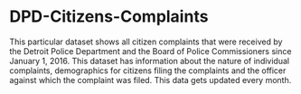# DPD-Citizens-Complaints
This particular dataset shows all citizen complaints that were received by the Detroit Police Department and the Board of Police Commissioners since January 1, 2016. This dataset has information about the nature of individual complaints, demographics for citizens filing the complaints and the officer against which the complaint was filed. This data gets updated every month.

